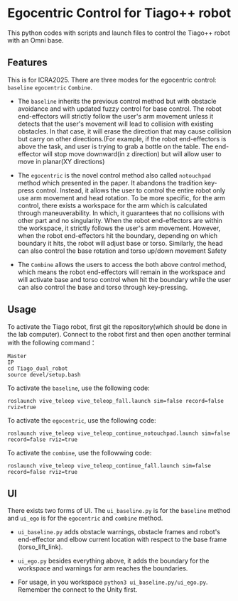 # Egocentric Control for Tiago++ robot
This python codes with scripts and launch files to control the Tiago++ robot with an Omni base.

## Features

This is for ICRA2025. There are three modes for the egocentric control: `baseline` `egocentric` `Combine`. 

- The `baseline` inherits the previous control method but with obstacle avoidance and with updated fuzzy control for base control. The robot end-effectors will strictly follow the user's arm movement unless it detects that the user's movement will lead to collision with existing obstacles. In that case, it will erase the direction that may cause collision but carry on other directions.(For example, if the robot end-effectors is above the task, and user is trying to grab a bottle on the table. The end-effector will stop move downward(in z direction) but will allow user to move in planar(XY directions) 

- The `egocentric` is the novel control method also called `notouchpad` method which presented in the paper. It abandons the tradition key-press control. Instead, it allows the user to control the entire robot only use arm movement and head rotation. To be more specific, for the arm control, there exists a workspace for the arm which is calculated through maneuverability. In which, it guarantees that no collisions with other part and no singularity. When the robot end-effectors are within the workspace, it strictly follows the user's arm movement. However, when the robot end-effectors hit the boundary, depending on which boundary it hits, the robot will adjust base or torso. Similarly, the head can also control the base rotation and torso up/down movement Safety 

- The `Combine` allows the users to access the both above control method, which means the robot end-effectors will remain in the workspace and will activate base and torso control when hit the boundary while the user can also control the base and torso through key-pressing.


## Usage
 
To activate the Tiago robot, first git the repository(which should be done in the lab computer). Connect to the robot first and then open another terminal with the following command：

```
Master
IP
cd Tiago_dual_robot
source devel/setup.bash
```

To activate the `baseline`, use the following code:

`roslaunch vive_teleop vive_teleop_fall.launch sim=false record=false rviz=true`

To activate the `egocentric`, use the following code:

`roslaunch vive_teleop vive_teleop_continue_notouchpad.launch sim=false record=false rviz=true`

To activate the `combine`, use the followwing code:

`roslaunch vive_teleop vive_teleop_continue_fall.launch sim=false record=false rviz=true`

## UI

There exists two forms of UI. The `ui_baseline.py` is for the `baseline` method and `ui_ego` is for the `egocentric` and `combine` method.

- `ui_baseline.py` adds obstacle warnings, obstacle frames and robot's end-effector and elbow current location with respect to the base frame (torso_lift_link). 

- `ui_ego.py` besides everything above, it adds the boundary for the workspace and warnings for arm reaches the boundaries.

- For usage, in you workspace `python3 ui_baseline.py/ui_ego.py`. Remember the connect to the Unity first.



